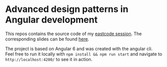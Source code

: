 # Advanced design patterns in Angular development

This repos contains the source code of my [eastcode session](https://www.meetup.com/de-DE/eastcode-sessions/events/251475451/). 
The corresponding slides can be found [here](https://speakerdeck.com/duffleit/advanced-angular-design-patterns).
  
The project is based on Angular 6 and was created with the angular cli.  
Feel free to run it locally with `npm install && npm run start` and navigate to `http://localhost:4200/` to see it in action.
